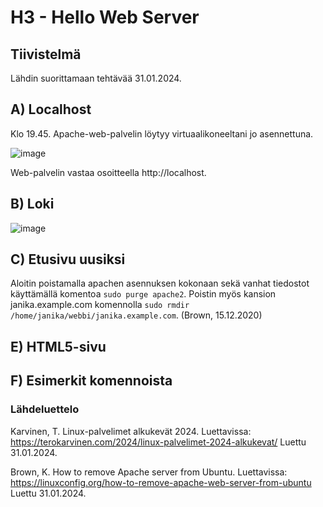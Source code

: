 # H3 - Hello Web Server

## Tiivistelmä

Lähdin suorittamaan tehtävää 31.01.2024.

## A) Localhost


Klo 19.45. Apache-web-palvelin löytyy virtuaalikoneeltani jo asennettuna. 


![image](https://github.com/bhd471/linux-palvelimet/assets/148760837/ee58ae6a-ae58-4a36-9a4c-da27034d9a69)

Web-palvelin vastaa osoitteella http://localhost.

## B) Loki



![image](https://github.com/bhd471/linux-palvelimet/assets/148760837/c0fc165b-ec67-4e4b-b4f0-82f7546060c5)


## C) Etusivu uusiksi

Aloitin poistamalla apachen asennuksen kokonaan sekä vanhat tiedostot käyttämällä komentoa `sudo purge apache2`. Poistin myös kansion janika.example.com komennolla `sudo rmdir /home/janika/webbi/janika.example.com`. (Brown, 15.12.2020)

## E) HTML5-sivu

## F) Esimerkit komennoista


### Lähdeluettelo

Karvinen, T. Linux-palvelimet alkukevät 2024. Luettavissa: https://terokarvinen.com/2024/linux-palvelimet-2024-alkukevat/
Luettu 31.01.2024. 

Brown, K. How to remove Apache server from Ubuntu. Luettavissa: https://linuxconfig.org/how-to-remove-apache-web-server-from-ubuntu
Luettu 31.01.2024.
